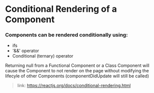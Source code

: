 # Conditional Rendering of a Component

### Components can be rendered conditionally using:
- ifs
- '&&' operator
- Conditional (ternary) operator

Returning null from a Functional Component or a Class Component will cause the Component to not render on the page without modifying the lifecyle of other Components (componentDidUpdate will still be called)

>link: https://reactjs.org/docs/conditional-rendering.html